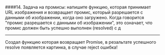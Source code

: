 ####14. Задача на промисы: напишите функцию, которая принимает URL изображения и возвращает промис, который разрешается с данными об изображении, когда оно загружено. Когда говорится "промис разрешается с данными об изображении", это означает, что промис должен быть успешно выполнен (resolved) с д

---

Создал функцию которая возвращает Promise, в резальтате успешного resolve появляется картинка, в случае reject ошибка!
